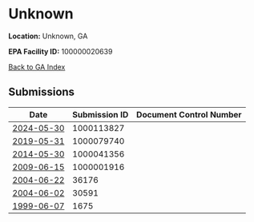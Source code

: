 # Unknown

**Location:** Unknown, GA

**EPA Facility ID:** 100000020639

[Back to GA Index](../../index.md)

## Submissions

| Date | Submission ID | Document Control Number |
|------|--------------|-------------------------|
| [2024-05-30](submissions/1000113827.md) | 1000113827 |  |
| [2019-05-31](submissions/1000079740.md) | 1000079740 |  |
| [2014-05-30](submissions/1000041356.md) | 1000041356 |  |
| [2009-06-15](submissions/1000001916.md) | 1000001916 |  |
| [2004-06-22](submissions/36176.md) | 36176 |  |
| [2004-06-02](submissions/30591.md) | 30591 |  |
| [1999-06-07](submissions/1675.md) | 1675 |  |
